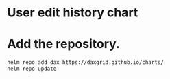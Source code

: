 # User edit history chart

# Add the repository.

```sh
helm repo add dax https://daxgrid.github.io/charts/
helm repo update
```
